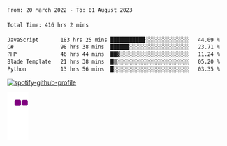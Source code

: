 <!--START_SECTION:waka-->

```txt
From: 20 March 2022 - To: 01 August 2023

Total Time: 416 hrs 2 mins

JavaScript       183 hrs 25 mins ███████████░░░░░░░░░░░░░░   44.09 %
C#               98 hrs 38 mins  ██████░░░░░░░░░░░░░░░░░░░   23.71 %
PHP              46 hrs 44 mins  ██▓░░░░░░░░░░░░░░░░░░░░░░   11.24 %
Blade Template   21 hrs 38 mins  █▒░░░░░░░░░░░░░░░░░░░░░░░   05.20 %
Python           13 hrs 56 mins  █░░░░░░░░░░░░░░░░░░░░░░░░   03.35 %
```

<!--END_SECTION:waka-->
[![spotify-github-profile](https://spotify-github-profile.vercel.app/api/view?uid=c00zprrvy9xiloa9qnco3hmng&cover_image=true&theme=novatorem&show_offline=false&background_color=121212&bar_color=53b14f&bar_color_cover=false)](https://spotify-github-profile.vercel.app/api/view?uid=c00zprrvy9xiloa9qnco3hmng&redirect=true)

![snake gif](https://github.com/hoanghip108/hoanghip108/blob/output/github-contribution-grid-snake.gif)

